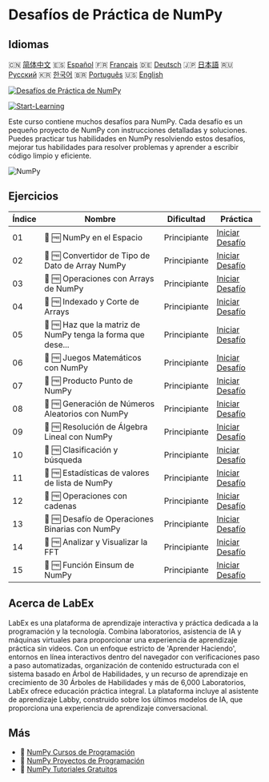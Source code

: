 # Desafíos de Práctica de NumPy

## Idiomas

🇨🇳 [简体中文](README_zh.md) 🇪🇸 [Español](README_es.md) 🇫🇷 [Français](README_fr.md) 🇩🇪 [Deutsch](README_de.md) 🇯🇵 [日本語](README_ja.md) 🇷🇺 [Русский](README_ru.md) 🇰🇷 [한국어](README_ko.md) 🇧🇷 [Português](README_pt.md) 🇺🇸 [English](README.md) 

[![Desafíos de Práctica de NumPy](https://cover-creator.labex.io/numpy-practice-challenges.png?lang=es)](https://labex.io/es/courses/numpy-practice-challenges)

[![Start-Learning](https://img.shields.io/badge/Start-Learning-whitesmoke?style=for-the-badge)](https://labex.io/es/courses/numpy-practice-challenges)

Este curso contiene muchos desafíos para NumPy. Cada desafío es un pequeño proyecto de NumPy con instrucciones detalladas y soluciones. Puedes practicar tus habilidades en NumPy resolviendo estos desafíos, mejorar tus habilidades para resolver problemas y aprender a escribir código limpio y eficiente.

![NumPy](https://img.shields.io/badge/NumPy-whitesmoke?style=for-the-badge&logo=numpy)


## Ejercicios

|   Índice | Nombre                                                      | Dificultad   | Práctica                                                                                                                   |
|----------|-------------------------------------------------------------|--------------|----------------------------------------------------------------------------------------------------------------------------|
|       01 | 🎯 🆓 NumPy en el Espacio                                   | Principiante | <a target='_blank' href='https://labex.io/es/labs/numpy-numpy-in-space-33961'>Iniciar Desafío</a>                          |
|       02 | 🎯 🆓 Convertidor de Tipo de Dato de Array NumPy            | Principiante | <a target='_blank' href='https://labex.io/es/labs/numpy-numpy-array-datatype-converter-9187'>Iniciar Desafío</a>           |
|       03 | 🎯 🆓 Operaciones con Arrays de NumPy                       | Principiante | <a target='_blank' href='https://labex.io/es/labs/numpy-numpy-array-operation-8708'>Iniciar Desafío</a>                    |
|       04 | 🎯 🆓 Indexado y Corte de Arrays                            | Principiante | <a target='_blank' href='https://labex.io/es/labs/numpy-array-indexing-and-slicing-38504'>Iniciar Desafío</a>              |
|       05 | 🎯 🆓 Haz que la matriz de NumPy tenga la forma que dese... | Principiante | <a target='_blank' href='https://labex.io/es/labs/numpy-make-numpy-array-your-shape-8687'>Iniciar Desafío</a>              |
|       06 | 🎯 🆓 Juegos Matemáticos con NumPy                          | Principiante | <a target='_blank' href='https://labex.io/es/tutorials/python-numpy-math-games-10'>Iniciar Desafío</a>                     |
|       07 | 🎯 🆓 Producto Punto de NumPy                               | Principiante | <a target='_blank' href='https://labex.io/es/labs/numpy-numpy-dot-product-8737'>Iniciar Desafío</a>                        |
|       08 | 🎯 🆓 Generación de Números Aleatorios con NumPy            | Principiante | <a target='_blank' href='https://labex.io/es/labs/numpy-random-number-generation-with-numpy-34635'>Iniciar Desafío</a>     |
|       09 | 🎯 🆓 Resolución de Álgebra Lineal con NumPy                | Principiante | <a target='_blank' href='https://labex.io/es/labs/numpy-linear-algebra-solving-with-numpy-8000'>Iniciar Desafío</a>        |
|       10 | 🎯 🆓 Clasificación y búsqueda                              | Principiante | <a target='_blank' href='https://labex.io/es/labs/numpy-sorting-and-searching-154566'>Iniciar Desafío</a>                  |
|       11 | 🎯 🆓 Estadísticas de valores de lista de NumPy             | Principiante | <a target='_blank' href='https://labex.io/es/labs/numpy-numpy-list-value-statistics-664'>Iniciar Desafío</a>               |
|       12 | 🎯 🆓 Operaciones con cadenas                               | Principiante | <a target='_blank' href='https://labex.io/es/labs/python-string-operations-148882'>Iniciar Desafío</a>                     |
|       13 | 🎯 🆓 Desafío de Operaciones Binarias con NumPy             | Principiante | <a target='_blank' href='https://labex.io/es/labs/numpy-binary-operations-challenge-with-numpy-153823'>Iniciar Desafío</a> |
|       14 | 🎯 🆓 Analizar y Visualizar la FFT                          | Principiante | <a target='_blank' href='https://labex.io/es/labs/numpy-analyze-and-visualize-fft-55715'>Iniciar Desafío</a>               |
|       15 | 🎯 🆓 Función Einsum de NumPy                               | Principiante | <a target='_blank' href='https://labex.io/es/tutorials/numpy-numpy-einsum-function-8001'>Iniciar Desafío</a>               |

## Acerca de LabEx

LabEx es una plataforma de aprendizaje interactiva y práctica dedicada a la programación y la tecnología. Combina laboratorios, asistencia de IA y máquinas virtuales para proporcionar una experiencia de aprendizaje práctica sin videos. Con un enfoque estricto de 'Aprender Haciendo', entornos en línea interactivos dentro del navegador con verificaciones paso a paso automatizadas, organización de contenido estructurada con el sistema basado en Árbol de Habilidades, y un recurso de aprendizaje en crecimiento de 30 Árboles de Habilidades y más de 6,000 Laboratorios, LabEx ofrece educación práctica integral. La plataforma incluye al asistente de aprendizaje Labby, construido sobre los últimos modelos de IA, que proporciona una experiencia de aprendizaje conversacional.

## Más

- 🔗 [NumPy Cursos de Programación](https://github.com/labex-labs/awesome-programming-courses)
- 🔗 [NumPy Proyectos de Programación](https://github.com/labex-labs/awesome-programming-projects)
- 🔗 [NumPy Tutoriales Gratuitos](https://github.com/labex-labs/numpy-free-tutorials)

